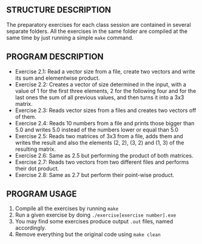 ## STRUCTURE DESCRIPTION

The preparatory exercises for each class session are
contained in several separate folders. All the exercises
in the same folder are compiled at the same time by just
running a simple `make` command.

## PROGRAM DESCRIPTION

- Exercise 2.1: Read a vector size from a file, create two vectors and write its sum and elementwise product.
- Exercise 2.2: Creates a vector of size determined in the input, with a value of 1 for the first three elements, 2 for the following four and for the last ones the sum of all previous values, and then turns it into a 3x3 matrix.
- Exercise 2.3: Reads vector sizes from a files and creates two vectors off of them.
- Exercise 2.4: Reads 10 numbers from a file and prints those bigger than 5.0 and writes 5.0 instead of the numbers lower or equal than 5.0
- Exercise 2.5: Reads two matrices of 3x3 from a file, adds them and writes the result and also the elements (2, 2), (3, 2) and (1, 3) of the resulting
matrix.
- Exercise 2.6: Same as 2.5 but performing the product of both
matrices.
- Exercise 2.7: Reads two vectors from two different files and performs their dot product.
- Exercise 2.8: Same as 2.7 but perform their point-wise product.

## PROGRAM USAGE

1. Compile all the exercises by running `make`
2. Run a given exercise by doing `./exercise[exercise number].exe`
3. You may find some exercises produce output `.out` files, 
named accordingly.
4. Remove everything but the original code using `make clean`